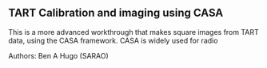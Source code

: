 ## TART Calibration and imaging using CASA

This is a more advanced workthrough that makes square images from TART data, using the CASA framework. CASA is widely used for radio

Authors: Ben A Hugo (SARAO)


